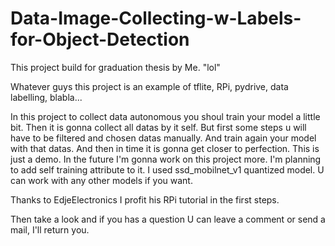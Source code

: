 # Data-Image-Collecting-w-Labels-for-Object-Detection

This project build for graduation thesis by Me. "lol"

Whatever guys this project is an example of tflite, RPi, pydrive, data labelling, blabla...

In this project to collect data autonomous you shoul train your model a little bit. Then it is gonna collect all datas by it self. But first some steps u will have to be filtered and chosen datas manually. And train again your model with that datas. And then in time it is gonna get closer to perfection. This is just a demo.
In the future I'm gonna work on this project more. I'm planning to add self training attribute to it. 
I used ssd_mobilnet_v1 quantized model. U can work with any other models if you want. 

Thanks to EdjeElectronics I profit his RPi tutorial in the first steps. 

Then take a look and if you has a question U can leave a comment or send a mail, I'll return you.
